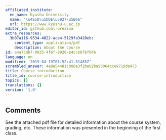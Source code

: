 ```yaml
---
affiliated_institute:
  en_name: Kyushu University
  name: "\u4E5D\u5DDE\u5927\u5B66"
  url: https://www.kyushu-u.ac.jp
editor_id: github.cbal-brezina
extra_resources:
  3b07a116-9534-4822-ace4-5129fa3428eb:
    content_type: application/pdf
    description: About the course
id: a4a73db7-0035-4f6f-8920-b4ccb876f04b
language: en
modified: '2019-04-19T01:52:41.51485Z'
scrambled_answer: 4a8e54481c008a3f2be02ba93064cce9719de473
title: Course introduction
title_id: course-introduction
topics: []
translations: {}
version: '1.0'
---
```


## Comments

See the attached pdf file for detailed information about the course system, grading, etc.
These information was presented in the beginning of the first class.






